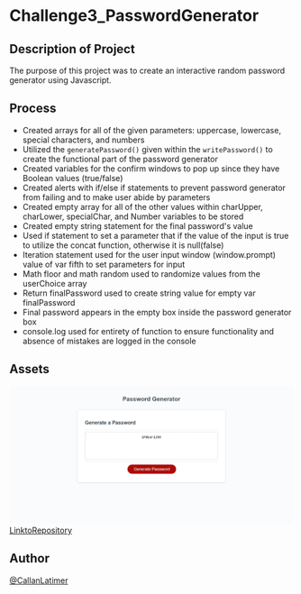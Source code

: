 # Challenge3_PasswordGenerator

## Description of Project
The purpose of this project was to create an interactive random password generator using Javascript. 

## Process 
* Created arrays for all of the given parameters: uppercase, lowercase, special characters, and numbers
* Utilized the `generatePassword()` given within the `writePassword()` to create the functional part of the password generator
* Created variables for the confirm windows to pop up since they have Boolean values (true/false)
* Created alerts with if/else if statements to prevent password generator from failing and to make user abide by parameters
* Created empty array for all of the other values within charUpper, charLower, specialChar, and Number variables to be stored
* Created empty string statement for the final password's value
* Used if statement to set a parameter that if the value of the input is true to utilize the concat function, otherwise it is null(false)
* Iteration statement used for the user input window (window.prompt) value of var fifth to set parameters for input
* Math floor and math random used to randomize values from the userChoice array
* Return finalPassword used to create string value for empty var finalPassword 
* Final password appears in the empty box inside the password generator box
* console.log used for entirety of function to ensure functionality and absence of mistakes are logged in the console

## Assets
![Screenshot](./PasswordScreen.jpeg)
[LinktoRepository](https://github.com/Clatimer97/Challenge3_PasswordGenerator)

## Author
[@CallanLatimer](https://github.com/Clatimer97)